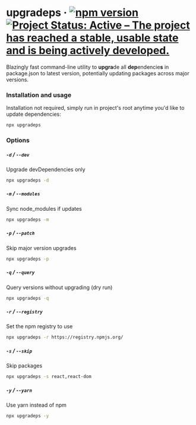 # upgradeps &middot; [![npm version](https://badge.fury.io/js/upgradeps.svg)](https://www.npmjs.com/package/upgradeps)&nbsp;[![Project Status: Active – The project has reached a stable, usable state and is being actively developed.](https://www.repostatus.org/badges/latest/active.svg)](https://www.repostatus.org/#active)

Blazingly fast command-line utility to **upgra**de all **dep**endencie**s** in package.json to latest version, potentially updating packages across major versions.

### Installation and usage

Installation not required, simply run in project's root anytime you'd like to update dependencies:

```sh
npx upgradeps
```

### Options

##### `-d` / `--dev`

Upgrade devDependencies only

```sh
npx upgradeps -d
```

##### `-m` / `--modules`

Sync node_modules if updates

```sh
npx upgradeps -m
```

##### `-p` / `--patch`

Skip major version upgrades

```sh
npx upgradeps -p
```

##### `-q` / `--query`

Query versions without upgrading (dry run)

```sh
npx upgradeps -q
```

##### `-r` / `--registry`

Set the npm registry to use

```sh
npx upgradeps -r https://registry.npmjs.org/
```

##### `-s` / `--skip`

Skip packages

```sh
npx upgradeps -s react,react-dom
```

##### `-y` / `--yarn`

Use yarn instead of npm

```sh
npx upgradeps -y
```
